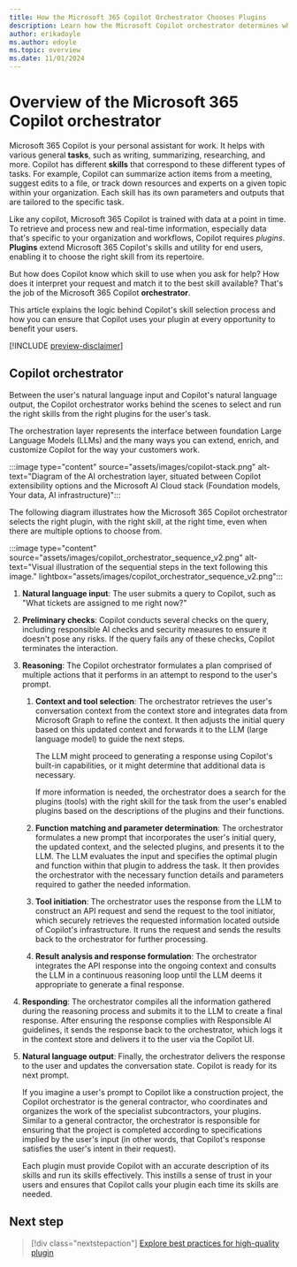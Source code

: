 ```yaml
---
title: How the Microsoft 365 Copilot Orchestrator Chooses Plugins
description: Learn how the Microsoft Copilot orchestrator determines which plugin skill to apply for a given user prompt.
author: erikadoyle
ms.author: edoyle
ms.topic: overview
ms.date: 11/01/2024
---
```


<!-- markdownlint-disable MD024 MD051 -->

# Overview of the Microsoft 365 Copilot orchestrator

Microsoft 365 Copilot is your personal assistant for work. It helps with various general **tasks**, such as writing, summarizing, researching, and more. Copilot has different **skills** that correspond to these different types of tasks. For example, Copilot can summarize action items from a meeting, suggest edits to a file, or track down resources and experts on a given topic within your organization. Each skill has its own parameters and outputs that are tailored to the specific task.

Like any copilot, Microsoft 365 Copilot is trained with data at a point in time. To retrieve and process new and real-time information, especially data that's specific to your organization and workflows, Copilot requires _plugins_. **Plugins** extend Microsoft 365 Copilot's skills and utility for end users, enabling it to choose the right skill from its repertoire.

But how does Copilot know which skill to use when you ask for help? How does it interpret your request and match it to the best skill available? That's the job of the Microsoft 365 Copilot **orchestrator**.

This article explains the logic behind Copilot's skill selection process and how you can ensure that Copilot uses your plugin at every opportunity to benefit your users.

[!INCLUDE [preview-disclaimer](includes/preview-disclaimer.md)]

## Copilot orchestrator

Between the user's natural language input and Copilot's natural language output, the Copilot orchestrator works behind the scenes to select and run the right skills from the right plugins for the user's task.

The orchestration layer represents the interface between foundation Large Language Models (LLMs) and the many ways you can extend, enrich, and customize Copilot for the way your customers work.

:::image type="content" source="assets/images/copilot-stack.png" alt-text="Diagram of the AI orchestration layer, situated between Copilot extensibility options and the Microsoft AI Cloud stack (Foundation models, Your data, AI infrastructure)":::

The following diagram illustrates how the Microsoft 365 Copilot orchestrator selects the right plugin, with the right skill, at the right time, even when there are multiple options to choose from.

:::image type="content" source="assets/images/copilot_orchestrator_sequence_v2.png" alt-text="Visual illustration of the sequential steps in the text following this image." lightbox="assets/images/copilot_orchestrator_sequence_v2.png":::

1. **Natural language input**: The user submits a query to Copilot, such as "What tickets are assigned to me right now?"

1. **Preliminary checks**: Copilot conducts several checks on the query, including responsible AI checks and security measures to ensure it doesn't pose any risks. If the query fails any of these checks, Copilot terminates the interaction.

1. **Reasoning**: The Copilot orchestrator formulates a plan comprised of multiple actions that it performs in an attempt to respond to the user's prompt.

   1. **Context and tool selection**: The orchestrator retrieves the user's conversation context from the context store and integrates data from Microsoft Graph to refine the context. It then adjusts the initial query based on this updated context and forwards it to the LLM (large language model) to guide the next steps.

      The LLM might proceed to generating a response using Copilot's built-in capabilities, or it might determine that additional data is necessary.

      If more information is needed, the orchestrator does a search for the plugins (tools) with the right skill for the task from the user's enabled plugins based on the descriptions of the plugins and their functions.

   1. **Function matching and parameter determination**: The orchestrator formulates a new prompt that incorporates the user's initial query, the updated context, and the selected plugins, and presents it to the LLM. The LLM evaluates the input and specifies the optimal plugin and function within that plugin to address the task. It then provides the orchestrator with the necessary function details and parameters required to gather the needed information.

   1. **Tool initiation**: The orchestrator uses the response from the LLM to construct an API request and send the request to the tool initiator, which securely retrieves the requested information located outside of Copilot's infrastructure. It runs the request and sends the results back to the orchestrator for further processing.

   1. **Result analysis and response formulation**: The orchestrator integrates the API response into the ongoing context and consults the LLM in a continuous reasoning loop until the LLM deems it appropriate to generate a final response.

1. **Responding**: The orchestrator compiles all the information gathered during the reasoning process and submits it to the LLM to create a final response. After ensuring the response complies with Responsible AI guidelines, it sends the response back to the orchestrator, which logs it in the context store and delivers it to the user via the Copilot UI.

1. **Natural language output**: Finally, the orchestrator delivers the response to the user and updates the conversation state. Copilot is ready for its next prompt.

      If you imagine a user's prompt to Copilot like a construction project, the Copilot orchestrator is the general contractor, who coordinates and organizes the work of the specialist subcontractors, your plugins. Similar to a general contractor, the orchestrator is responsible for ensuring that the project is completed according to specifications implied by the user's input (in other words, that Copilot's response satisfies the user's intent in their request).

      Each plugin must provide Copilot with an accurate description of its skills and run its skills effectively. This instills a sense of trust in your users and ensures that Copilot calls your plugin each time its skills are needed. 

## Next step

> [!div class="nextstepaction"]
> [Explore best practices for high-quality plugin](plugin-guidelines.md)
